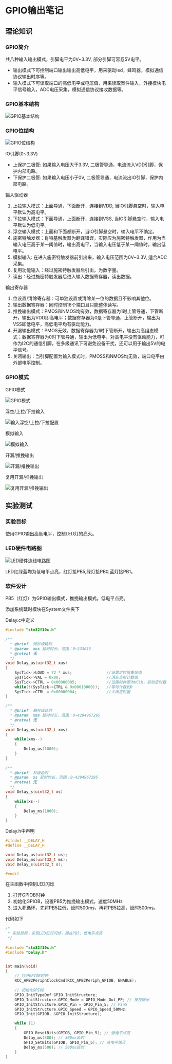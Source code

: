 # GPIO输出笔记

## 理论知识

### GPIO简介

共八种输入输出模式，引脚电平为0V~3.3V, 部分引脚可容忍5V电平。

- 输出模式下可控制端口输出输出高低电平，用来驱动led，蜂鸣器，模拟通信协议输出时序等。
- 输入模式下可读取端口的高低电平或电压值，用来读取案件输入，外接模块电平信号输入，ADC电压采集，模拟通信协议接收数据等。
### GPIO基本结构

![GPIO基本结构](https://raw.githubusercontent.com/See-YouL/PicGoFhotos/master/20250415221259703.png)

### GPIO位结构

![GPIO位结构](https://raw.githubusercontent.com/See-YouL/PicGoFhotos/master/20250415221528161.png)

IO引脚(0~3.3V)

- 上保护二极管: 如果输入电压大于3.3V, 二极管导通，电流流入VDD引脚，保护内部电路。
- 下保护二极管: 如果输入电压小于0V, 二极管导通，电流流出IO引脚，保护内部电路。

输入驱动器

1. 上拉输入模式：上面导通，下面断开，连接到VDD, 当IO引脚悬空时，输入电平默认为高电平。
2. 下拉输入模式：下面导通，上面断开，连接到VSS, 当IO引脚悬空时，输入电平默认为低电平。
3. 浮空输入模式：上面和下面都断开，当IO引脚悬空时，输入电平不确定。
4. 施密特触发器：肖特基触发器为翻译错误，实际应为施密特触发器，作用为当输入电压高于某一阈值时，输出高电平，当输入电压低于某一阈值时，输出低电平。
5. 模拟输入: 在进入施密特触发器前引出来，输入电压范围为0V~3.3V, 适合ADC采集。
6. 复用功能输入：经过施密特触发器后引出，为数字量。
7. 读出：经过施密特触发器后进入输入数据寄存器，读出数据。

输出寄存器

1. 位设置/清除寄存器：可单独设置或清除某一位的数据且不影响其他位。
2. 输出数据寄存器：同时控制16个端口且只能整体读写。
3. 推挽输出模式：PMOS和NMOS均有效，数据寄存器为1时上管导通，下管断开，输出为VDD即高电平；数据寄存器为0是下管导通，上管断开，输出为VSS即低电平，高低电平均有驱动能力。
4. 开漏输出模式：PMOS无效，数据寄存器为1时下管断开，输出为高组态模式；数据寄存器为0时下管导通，输出为低电平，对高电平没有驱动能力，可作为I2C的通信引脚，在多级通讯下可避免设备干扰，还可以用于输出5V的电平信号。
5. 关闭输出：当引脚配置为输入模式时，PMOSS和NMOS均无效，端口电平由外部电平控制。

### GPIO模式

GPIO模式

![GPIO模式](https://raw.githubusercontent.com/See-YouL/PicGoFhotos/master/20250415233712806.png)

浮空/上拉/下拉输入

![输入浮空/上拉/下拉配置](https://raw.githubusercontent.com/See-YouL/PicGoFhotos/master/20250415233836743.png)

模拟输入

![模拟输入](https://raw.githubusercontent.com/See-YouL/PicGoFhotos/master/20250415234242718.png)

开漏/推挽输出

![开漏/推挽输出](https://raw.githubusercontent.com/See-YouL/PicGoFhotos/master/20250415234345490.png)

复用开漏/推挽输出

![复用开漏/推挽输出](https://raw.githubusercontent.com/See-YouL/PicGoFhotos/master/20250415234440037.png)

## 实验测试

### 实验目标

使用GPIO输出高低电平，控制LED灯的亮灭。

### LED硬件电路图

![LED硬件连线电路图](https://raw.githubusercontent.com/See-YouL/PicGoFhotos/master/20250415235324570.png)

LED红绿蓝均为低电平点亮，红灯接PB5,绿灯接PB0,蓝灯接PB1。

### 软件设计

PB5（红灯）为GPIO输出模式，推挽输出模式。低电平点亮。

添加系统延时模块在System文件夹下

Delay.c中定义

```c
#include "stm32f10x.h"

/**
  * @brief  微秒级延时
  * @param  xus 延时时长，范围：0~233015
  * @retval 无
  */
void Delay_us(uint32_t xus)
{
	SysTick->LOAD = 72 * xus;				//设置定时器重装值
	SysTick->VAL = 0x00;					//清空当前计数值
	SysTick->CTRL = 0x00000005;				//设置时钟源为HCLK，启动定时器
	while(!(SysTick->CTRL & 0x00010000));	//等待计数到0
	SysTick->CTRL = 0x00000004;				//关闭定时器
}

/**
  * @brief  毫秒级延时
  * @param  xms 延时时长，范围：0~4294967295
  * @retval 无
  */
void Delay_ms(uint32_t xms)
{
	while(xms--)
	{
		Delay_us(1000);
	}
}
 
/**
  * @brief  秒级延时
  * @param  xs 延时时长，范围：0~4294967295
  * @retval 无
  */
void Delay_s(uint32_t xs)
{
	while(xs--)
	{
		Delay_ms(1000);
	}
} 


```

Delay.h中声明

```c
#ifndef __DELAY_H
#define __DELAY_H

void Delay_us(uint32_t us);
void Delay_ms(uint32_t ms);
void Delay_s(uint32_t s);

#endif

```

在主函数中控制LED闪烁

1. 打开GPIOB时钟
2. 初始化GPIOB，设置PB5为推挽输出模式，速度50MHz
3. 进入死循环，先将PB5拉低，延时500ms，再将PB5拉高，延时500ms。

代码如下

```c
/*
 * 实验目标：实现LED红灯闪烁，接在PB5，低电平点亮
 */
 
#include "stm32f10x.h"
#include "Delay.h"


int main(void)
{
	// 打开GPIOB时钟
	RCC_APB2PeriphClockCmd(RCC_APB2Periph_GPIOB, ENABLE); 
	
	// 初始化GPIOB
	GPIO_InitTypeDef GPIO_InitStructure;
	GPIO_InitStructure.GPIO_Mode = GPIO_Mode_Out_PP; // 推挽输出
	GPIO_InitStructure.GPIO_Pin = GPIO_Pin_5; // Pin5
	GPIO_InitStructure.GPIO_Speed = GPIO_Speed_50MHz;
	GPIO_Init(GPIOB, &GPIO_InitStructure);

	while (1)
	{
		GPIO_ResetBits(GPIOB, GPIO_Pin_5); // 低电平点亮
		Delay_ms(500); // 500ms延时
		GPIO_SetBits(GPIOB, GPIO_Pin_5); // 高电平熄灭
		Delay_ms(500); // 500ms延时
	}
}

```
